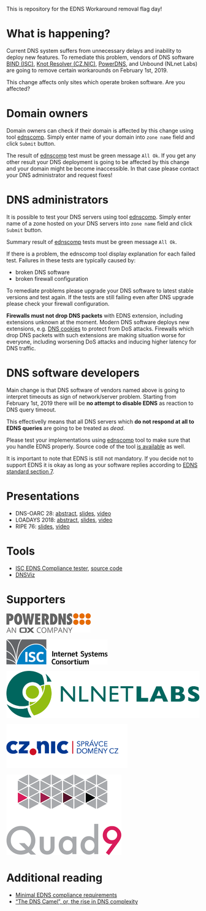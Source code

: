 This is repository for the EDNS Workaround removal flag day!

What is happening?
==================
Current DNS system suffers from unnecessary delays and inability to deploy new features. To remediate this problem, vendors of DNS software [BIND (ISC)](https://www.isc.org/blogs/end-to-bandaids/), 
[Knot Resolver (CZ.NIC)](https://en.blog.nic.cz/2018/03/14/together-for-better-stability-speed-and-further-extensibility-of-the-dns-ecosystem/), [PowerDNS](https://blog.powerdns.com/2018/03/22/removing-edns-workarounds/), and Unbound (NLnet Labs) are going to remove certain workarounds on February 1st, 2019.

This change affects only sites which operate broken software. Are you affected?

Domain owners
=============
Domain owners can check if their domain is affected by this change using tool [ednscomp](https://ednscomp.isc.org/ednscomp). Simply enter name of your domain into `zone name` field and click `Submit` button.

The result of [ednscomp](https://ednscomp.isc.org/ednscomp) test must be green message `All Ok`. If you get any other result your DNS deployment is going to be affected by this change and your domain might be become inaccessible. In that case please contact your DNS administrator and request fixes!

DNS administrators
==================
It is possible to test your DNS servers using tool [ednscomp](https://ednscomp.isc.org/ednscomp). Simply enter name of a zone hosted on your DNS servers into `zone name` field and click `Submit` button.

Summary result of [ednscomp](https://ednscomp.isc.org/ednscomp) tests must be green message `All Ok`.

If there is a problem, the ednscomp tool display explanation for each failed test. Failures in these tests are typically caused by:
* broken DNS software
* broken firewall configuration

To remediate problems please upgrade your DNS software to latest stable versions and test again. If the tests are still failing even after DNS upgrade please check your firewall configuration.

**Firewalls must not drop DNS packets** with EDNS extension, including extensions unknown at the moment. Modern DNS software deploys new extensions, e.g. [DNS cookies](https://tools.ietf.org/html/rfc7873) to protect from DoS attacks. Firewalls which drop DNS packets with such extensions are making situation worse for everyone, including worsening DoS attacks and inducing higher latency for DNS traffic.

DNS software developers
=======================
Main change is that DNS software of vendors named above is going to interpret timeouts as sign of network/server problem. Starting from February 1st, 2019 there will be **no attempt to disable EDNS** as reaction to DNS query timeout.

This effectivelly means that all DNS servers which **do not respond at all to EDNS queries** are going to be treated as *dead*.

Please test your implementations using [ednscomp](https://ednscomp.isc.org/ednscomp) tool to make sure that you handle EDNS properly. Source code of the tool [is available](https://gitlab.isc.org/isc-projects/DNS-Compliance-Testing) as well.

It is important to note that EDNS is still not mandatory. If you decide not to support EDNS it is okay as long as your software replies according to [EDNS standard section 7](https://tools.ietf.org/html/rfc6891#section-7).

Presentations
=============

 * DNS-OARC 28: [abstract](https://indico.dns-oarc.net/event/28/contributions/515/), [slides](https://indico.dns-oarc.net/event/28/contributions/515/attachments/490/799/Removing_EDNS_Workarounds.pdf), [video](https://www.youtube.com/watch?v=9YYH8JFH_bY&feature=youtu.be&t=5198)
 * LOADAYS 2018: [abstract](http://loadays.org/pages/dnsupdate.html), [slides](http://loadays.org/files/plexis-edns-workaround-removal-loadays-2018.pdf), [video](https://www.youtube.com/watch?v=OXbbH0ORmSY)
 * RIPE 76: [slides](https://ripe76.ripe.net/presentations/159-edns.pdf), [video](https://ripe76.ripe.net/archives/video/161)

Tools
=====

 * [ISC EDNS Compliance tester](https://ednscomp.isc.org/), [source code](https://gitlab.isc.org/isc-projects/DNS-Compliance-Testing)
 * [DNSViz](http://dnsviz.net/)

Supporters
==========

[![PowerDNS](/images/powerdns.png)](https://www.powerdns.com/)

[![ISC](/images/isc.png)](https://www.isc.org/)

[![NLnet Labs](/images/nlnetlabs.svg)](https://nlnetlabs.nl/)

[![CZ.NIC](/images/cznic.png)](https://www.nic.cz/)

[![Quad9](/images/quad9.png)](https://quad9.net/)

Additional reading
==================
 * [Minimal EDNS compliance requirements](https://datatracker.ietf.org/doc/draft-spacek-edns-camel-diet/)
 * [“The DNS Camel”, or, the rise in DNS complexity](https://blog.powerdns.com/2018/03/22/the-dns-camel-or-the-rise-in-dns-complexit/)
